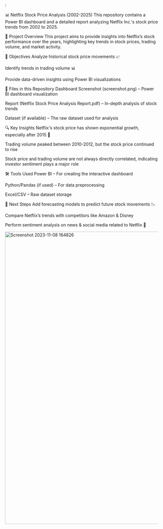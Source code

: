 :

📊 Netflix Stock Price Analysis (2002-2025)
This repository contains a Power BI dashboard and a detailed report analyzing Netflix Inc.'s stock price trends from 2002 to 2025.

📌 Project Overview
This project aims to provide insights into Netflix’s stock performance over the years, highlighting key trends in stock prices, trading volume, and market activity.

🎯 Objectives
Analyze historical stock price movements 📈

Identify trends in trading volume 📊

Provide data-driven insights using Power BI visualizations

📂 Files in this Repository
Dashboard Screenshot (screenshot.png) – Power BI dashboard visualization

Report (Netflix Stock Price Analysis Report.pdf) – In-depth analysis of stock trends

Dataset (if available) – The raw dataset used for analysis

🔍 Key Insights
Netflix's stock price has shown exponential growth, especially after 2015 🚀

Trading volume peaked between 2010-2012, but the stock price continued to rise

Stock price and trading volume are not always directly correlated, indicating investor sentiment plays a major role

🛠️ Tools Used
Power BI – For creating the interactive dashboard

Python/Pandas (if used) – For data preprocessing

Excel/CSV – Raw dataset storage

📢 Next Steps
Add forecasting models to predict future stock movements 📉

Compare Netflix’s trends with competitors like Amazon & Disney

Perform sentiment analysis on news & social media related to Netflix 📢


<img width="960" alt="Screenshot 2023-11-08 164826" src="https://github.com/user-attachments/assets/a0c03617-3aab-4eb0-bb4c-5bd6c21418c3">

